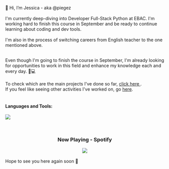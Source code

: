 👋 Hi, I’m Jessica - aka @piegez <br><br> 
I'm currently deep-diving into Developer Full-Stack Python at EBAC. I'm working hard to finish this course in September and be ready to continue learning about coding and dev tools.<br><br>
I'm also in the process of switching careers from English teacher to the one mentioned above. <br><br>

Even though I'm going to finish the course in September, I'm already looking for opportunities to work in this field and enhance my knowledge each and every day. 📖💻<br> <br>
To check which are the main projects I've done so far, <a href="https://github.com/stars/piegez/lists/main-projects"> click here </a>. <br>
If you feel like seeing other activities I've worked on, go <a href="https://github.com/stars/piegez/lists/primeiros-testes">here</a>.<br><br>

<h4 align="left">Languages and Tools:</h4>
<a href="https://skillicons.dev">
    <img src="https://skillicons.dev/icons?i=git,bootstrap,gulp,cs,css,figma,js,jquery,nodejs,sass,vercel,vscode" />
  </a>
</p>
<br>
<h3 align="center">Now Playing - Spotify</h3>
<div align="center">
<a href="https://spotify-github-profile.vercel.app/api/view.svg?uid=piegez&redirect=true">
   <img src="https://spotify-github-profile.vercel.app/api/view.svg?uid=piegez&cover_image=true&theme=novatorem&bar_color=53b14f&bar_color_cover=false"/>
 </a>
</div>
<br>
Hope to see you here again soon 🤝

<!---
piegez/piegez is a ✨ special ✨ repository because its `README.md` (this file) appears on your GitHub profile.
You can click the Preview link to take a look at your changes.
--->
